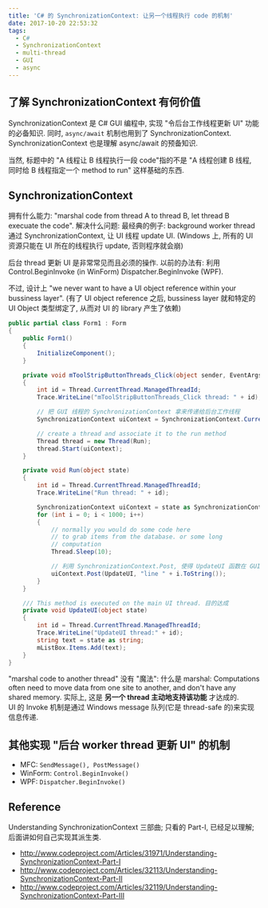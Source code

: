 ```yaml
---
title: 'C# 的 SynchronizationContext: 让另一个线程执行 code 的机制'
date: 2017-10-20 22:53:32
tags: 
  - C#
  - SynchronizationContext
  - multi-thread
  - GUI
  - async
---
```



## 了解 SynchronizationContext 有何价值
SynchronizationContext 是 C# GUI 编程中, 实现 "令后台工作线程更新 UI" 功能的必备知识. 
同时, `async/await` 机制也用到了 SynchronizationContext.
SynchronizationContext 也是理解 async/await 的预备知识.

当然, 标题中的 "A 线程让 B 线程执行一段 code"指的不是 
"A 线程创建 B 线程, 同时给 B 线程指定一个 method to run" 这样基础的东西. 


## SynchronizationContext 
拥有什么能力: "marshal code from thread A to thread B, let thread B execuate the code".
解决什么问题:
最经典的例子: background worker thread 通过 SynchronizationContext, 让 UI 线程 update UI.
(Windows 上, 所有的 UI 资源只能在 UI 所在的线程执行 update, 否则程序就会崩)

后台 thread 更新 UI 是非常常见而且必须的操作. 以前的办法有:
利用 Control.BeginInvoke (in WinForm) Dispatcher.BeginInvoke (WPF).

不过, 设计上 "we never want to have a UI object reference within your bussiness layer".
(有了 UI object reference 之后, bussiness layer 就和特定的 UI Object 类型绑定了, 从而对 UI 的 library 产生了依赖)

```cs
public partial class Form1 : Form
{
    public Form1()
    {
        InitializeComponent();
    }

    private void mToolStripButtonThreads_Click(object sender, EventArgs e)
    {
        int id = Thread.CurrentThread.ManagedThreadId;
        Trace.WriteLine("mToolStripButtonThreads_Click thread: " + id);

        // 把 GUI 线程的 SynchronizationContext 拿来传递给后台工作线程
        SynchronizationContext uiContext = SynchronizationContext.Current;

        // create a thread and associate it to the run method
        Thread thread = new Thread(Run);
        thread.Start(uiContext);
    }

    private void Run(object state)
    {
        int id = Thread.CurrentThread.ManagedThreadId;
        Trace.WriteLine("Run thread: " + id);

        SynchronizationContext uiContext = state as SynchronizationContext;
        for (int i = 0; i < 1000; i++)
        {
            // normally you would do some code here
            // to grab items from the database. or some long
            // computation
            Thread.Sleep(10);

            // 利用 SynchronizationContext.Post, 使得 UpdateUI 函数在 GUI 线程得到执行
            uiContext.Post(UpdateUI, "line " + i.ToString());
        }
    }

    /// This method is executed on the main UI thread. 目的达成
    private void UpdateUI(object state)
    {
        int id = Thread.CurrentThread.ManagedThreadId;
        Trace.WriteLine("UpdateUI thread:" + id);
        string text = state as string;
        mListBox.Items.Add(text);
    }
}
```

"marshal code to another thread" 没有 "魔法":
什么是 marshal: Computations often need to move data from one site to another, and don't have any shared memory.
实际上, 这是 **另一个 thread 主动地支持该功能** 才达成的.	
UI 的 Invoke 机制是通过 Windows message 队列(它是 thread-safe 的)来实现信息传递.


## 其他实现 "后台 worker thread 更新 UI" 的机制
+ MFC: `SendMessage(), PostMessage()`
+ WinForm: `Control.BeginInvoke()`
+ WPF: `Dispatcher.BeginInvoke()`


## Reference
Understanding SynchronizationContext 三部曲; 只看的 Part-I, 已经足以理解; 后面讲如何自己实现其派生类.
+ http://www.codeproject.com/Articles/31971/Understanding-SynchronizationContext-Part-I
+ http://www.codeproject.com/Articles/32113/Understanding-SynchronizationContext-Part-II
+ http://www.codeproject.com/Articles/32119/Understanding-SynchronizationContext-Part-III


